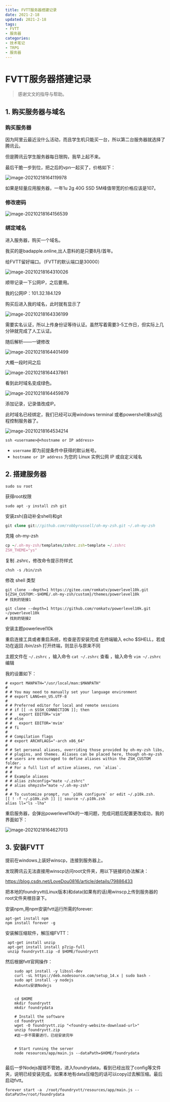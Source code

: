 ```yaml
---
title: FVTT服务器搭建记录
date: 2021-2-18
updated: 2021-2-18
tags: 
- FVTT
- 服务器
categories:
- 技术笔记
- TRPG
- 服务器
---
```


#  FVTT服务器搭建记录



> 感谢文文的指导与帮助。

## 1. 购买服务器与域名

### 购买服务器

因为阿里云最近没什么活动，而且学生机只能买一台，所以第二台服务器就选择了腾讯云。

但是腾讯云学生服务器每日限购，我早上起不来。



最后干脆一步到位，把之后的vpn一起买了，价格如下：

![image-20210218164119978](https://gitee.com/DF-Master/yidapicbed/raw/master/markdown/20210218164120.png)

如果是轻量应用服务器，一年1u 2g 40G SSD 5M峰值带宽的价格应该是107。



### 修改密码

![image-20210218164156539](https://gitee.com/DF-Master/yidapicbed/raw/master/markdown/20210218164156.png)


### 绑定域名

进入服务器，购买一个域名。

我买的是badapple.online,出人意料的是只要8月/首年。



给FVTT留好端口。（FVTT的默认端口是30000）

![image-20210218164310026](https://gitee.com/DF-Master/yidapicbed/raw/master/markdown/20210218164310.png)

顺带记录一下公网IP，之后要用。

我的公网IP：101.32.184.129





购买后进入我的域名，此时就有显示了

![image-20210218164336199](https://gitee.com/DF-Master/yidapicbed/raw/master/markdown/20210218164336.png)

需要实名认证，所以上传身份证等待认证。虽然写着需要3-5工作日，但实际上几分钟就完成了人工认证。



随后解析——一键修改

![image-20210218164401499](https://gitee.com/DF-Master/yidapicbed/raw/master/markdown/20210218164401.png)

大概一段时间之后

![image-20210218164437861](https://gitee.com/DF-Master/yidapicbed/raw/master/markdown/20210218164437.png)

看到此时域名变成绿色。

![image-20210218164459879](https://gitee.com/DF-Master/yidapicbed/raw/master/markdown/20210218164459.png)

添加记录，记录值改成IP。

此时域名已经绑定，我们已经可以用windows terminal 或者powershell来ssh远程控制服务器了。

![image-20210218164534214](https://gitee.com/DF-Master/yidapicbed/raw/master/markdown/20210218164534.png)

```
ssh <username>@<hostname or IP address>
```

- `username` 即为前提条件中获得的默认帐号。
- `hostname or IP address` 为您的 Linux 实例公网 IP 或自定义域名

## 2. 搭建服务器

```
sudo su root
```

 获得root权限



```undefined
sudo apt -y install zsh git
```

安装zsh(自动补全shell)和git



```php
git clone git://github.com/robbyrussell/oh-my-zsh.git ~/.oh-my-zsh
```

克隆 oh-my-zsh



```ruby
cp ~/.oh-my-zsh/templates/zshrc.zsh-template ~/.zshrc
ZSH_THEME="ys"
```

复制 .zshrc，修改命令提示符样式

```undefined
chsh -s /bin/zsh
```

修改 shell 类型



```
git clone --depth=1 https://gitee.com/romkatv/powerlevel10k.git ${ZSH_CUSTOM:-$HOME/.oh-my-zsh/custom}/themes/powerlevel10k
# 找到的链接1

git clone --depth=1 https://github.com/romkatv/powerlevel10k.git ~/powerlevel10k 
# 找到的链接2
```

安装主题powerlevel10k

重启连接工具或者重启系统，检查是否安装完成
		在终端输入 echo $SHELL，若成功在返回 /bin/zsh
		打开终端，则显示与原来不同

主题文件在 `~/.zshrc` ，输入命令 `cat ~/.zshrc` 查看 ，输入命令 `vim ~/.zshrc` 编辑	

我的设置如下：

```
# export MANPATH="/usr/local/man:$MANPATH"
#
# # You may need to manually set your language environment
# # export LANG=en_US.UTF-8
#
# # Preferred editor for local and remote sessions
# # if [[ -n $SSH_CONNECTION ]]; then
# #   export EDITOR='vim'
# # else
# #   export EDITOR='mvim'
# # fi
#
# # Compilation flags
# # export ARCHFLAGS="-arch x86_64"
#
# # Set personal aliases, overriding those provided by oh-my-zsh libs,
# # plugins, and themes. Aliases can be placed here, though oh-my-zsh
# # users are encouraged to define aliases within the ZSH_CUSTOM folder.
# # For a full list of active aliases, run `alias`.
# #
# # Example aliases
# # alias zshconfig="mate ~/.zshrc"
# # alias ohmyzsh="mate ~/.oh-my-zsh"
#
# # To customize prompt, run `p10k configure` or edit ~/.p10k.zsh.
[[ ! -f ~/.p10k.zsh ]] || source ~/.p10k.zsh
alias ll="ls -lha"
```

重启服务器，会弹出powerlevel10k的一堆问题，完成问题后配置更改成功，我的界面如下：

![image-20210218164627013](https://gitee.com/DF-Master/yidapicbed/raw/master/markdown/20210218164627.png)



## 3. 安装FVTT

提前在windows上装好winscp，连接到服务器上。

发现腾讯云无法直接用winscp访问root文件夹，用以下链接的办法解决：

https://blog.csdn.net/LoveDou0816/article/details/79886433

把本地的foundryvtt(Linux版本)和data(如果有的话)用winscp上传到服务器的root文件夹根目录下。

安装npm,用npm安装fvtt运行所需的forever:

```
apt-get install npm
npm install forever -g
```

安装解压缩软件，解压缩FVTT：

```
 apt-get install unzip
 apt-get install install p7zip-full
 unzip foundryvtt.zip -d $HOME/foundryvtt
```

然后根据fvtt官网操作：

```
	sudo apt install -y libssl-dev
	curl -sL https://deb.nodesource.com/setup_14.x | sudo bash -
	sudo apt install -y nodejs
	#ubuntu安装Nodejs
	
	
	cd $HOME
	mkdir foundryvtt
	mkdir foundrydata
	
	# Install the software
	cd foundryvtt
	wget -O foundryvtt.zip "<foundry-website-download-url>"
	unzip foundryvtt.zip
	#这一步不需要进行，已经安装完毕
	
	
	# Start running the server
	node resources/app/main.js --dataPath=$HOME/foundrydata
	
```

最后一步Nodejs报错不管她，进入foundrydata，看到已经出现了config等文件夹，说明已经安装完成。如果本地有data压缩包的话可以copy过去解压缩。最后启动fvtt。



```
forever start -a  /root/foundryvtt/resources/app/main.js --dataPath=/root/foundrydata
```

